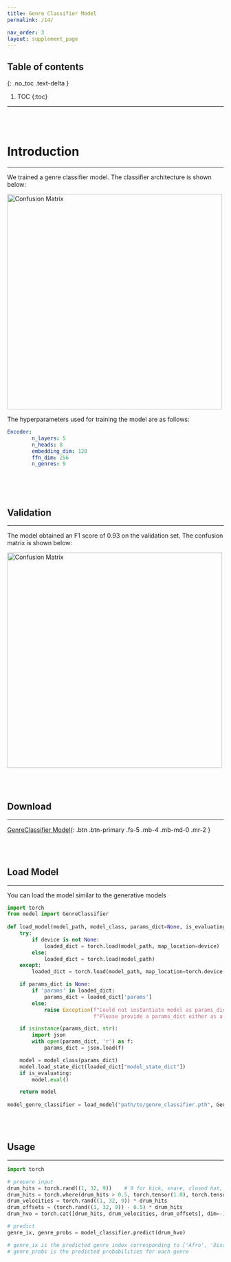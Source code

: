 ```yaml
---
title: Genre Classifier Model
permalink: /14/

nav_order: 3
layout: supplement_page
---
```


## Table of contents
{: .no_toc .text-delta }

1. TOC
{:toc}

---

<br/><br/>

# **Introduction**
---

We trained a genre classifier model. The classifier architecture is shown below:

<img src="{{ site.baseurl }}/assets/ch56/additional/GenreClassifierArchitecture.png" alt="Confusion Matrix" style="width: 500px;"/>


The hyperparameters used for training the model are as follows:

```yaml
Encoder:
        n_layers: 5
        n_heads: 8
        embedding_dim: 128
        ffn_dim: 256
        n_genres: 9
        
```

<br/><br/>

## **Validation**
---

The model obtained an F1 score of 0.93 on the validation set. The confusion matrix is shown below:

<img src="{{ site.baseurl }}/assets/ch56/additional/GenreConfusionMatrix.png" alt="Confusion Matrix" style="width: 500px;"/>


<br/><br/>

## **Download** 
---

[GenreClassifier Model](/assets/ch56/additional/trained_models/genre_classifier.pth){: .btn .btn-primary .fs-5 .mb-4 .mb-md-0 .mr-2 }

<br/><br/>

## **Load Model**
---

You can load the model similar to the generative models

```python
import torch
from model import GenreClassifier
 
def load_model(model_path, model_class, params_dict=None, is_evaluating=True, device=None):
    try:
        if device is not None:
            loaded_dict = torch.load(model_path, map_location=device)
        else:
            loaded_dict = torch.load(model_path)
    except:
        loaded_dict = torch.load(model_path, map_location=torch.device('cpu'))

    if params_dict is None:
        if 'params' in loaded_dict:
            params_dict = loaded_dict['params']
        else:
            raise Exception(f"Could not instantiate model as params_dict is not found. "
                            f"Please provide a params_dict either as a json path or as a dictionary")

    if isinstance(params_dict, str):
        import json
        with open(params_dict, 'r') as f:
            params_dict = json.load(f)

    model = model_class(params_dict)
    model.load_state_dict(loaded_dict["model_state_dict"])
    if is_evaluating:
        model.eval()

    return model
    
model_genre_classifier = load_model("path/to/genre_classifier.pth", GenreClassifier)

```

<br/><br/>

## **Usage**
---

```python
import torch

# prepare input
drum_hits = torch.rand((1, 32, 9))    # 9 for kick, snare, closed hat, open hat, low tom, mid tom, high tom, crash, ride
drum_hits = torch.where(drum_hits > 0.5, torch.tensor(1.0), torch.tensor(0.0))
drum_velocities = torch.rand((1, 32, 9)) * drum_hits
drum_offsets = (torch.rand((1, 32, 9)) - 0.5) * drum_hits
drum_hvo = torch.cat([drum_hits, drum_velocities, drum_offsets], dim=-1)

# predict
genre_ix, genre_probs = model_classifier.predict(drum_hvo)

# genre_ix is the predicted genre index corresponding to ['Afro', 'Disco', 'Funk', 'Hip-Hop/R&B/Soul', 'Jazz', 'Latin', 'Pop', 'Reggae', 'Rock']
# genre_probs is the predicted probabilities for each genre

```